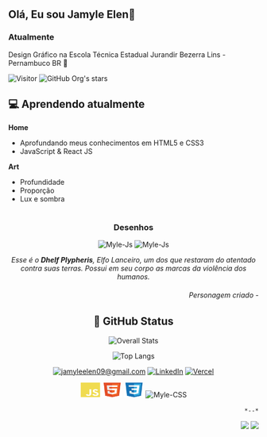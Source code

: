 <h2>Olá, Eu sou Jamyle Elen👋</h2>

<h3>Atualmente</h3>
Design Gráfico na Escola Técnica Estadual Jurandir Bezerra Lins - Pernambuco BR 🦅

![Visitor](https://visitor-badge.laobi.icu/badge?page_id=jamyle-elen) ![GitHub Org's stars](https://img.shields.io/github/stars/jamyle-elen?style=social)

<h2>💻 Aprendendo atualmente</h2>

__Home__
- Aprofundando meus conhecimentos em HTML5 e CSS3
- JavaScript & React JS

__Art__
- Profundidade
- Proporção
- Lux e sombra

#
<h3 align='center'>Desenhos</h2>
<div align='center'>
  
  <img alt="Myle-Js" height="300" width="300" src="https://user-images.githubusercontent.com/110051309/217969091-472c61e1-c1a6-4fdb-b19d-aa04a0e4f123.png">
  <img alt="Myle-Js" height="300" width="300" src="https://user-images.githubusercontent.com/110051309/217969237-5ccc4ce1-21cc-4784-904f-7cb0f36adf1d.png">
  
</div>
<p align='center'><em>Esse é o <strong>Dhelf Plypheris</strong>, Elfo Lanceiro, um dos que restaram do atentado contra suas terras. Possui em seu corpo as marcas da violência dos humanos.</em></p>
<h6 align='end'>Personagem criado -</h6>

<h2 align='center'>👀 GitHub Status</h2>
<div align='center'>
  
![Overall Stats](https://github-readme-stats.vercel.app/api?username=jamyle-elen&count_private=true&show_icons=true&hide=contribs)

![Top Langs](https://github-readme-stats.vercel.app/api/top-langs/?username=jamyle-elen&layout=compact)
  
</div>

<div align='center'>
  
<a href="mailto:jamyleelen09@gmail.com">![jamyleelen09@gmail.com](https://img.shields.io/badge/Gmail-D14836?style=for-the-badge&logo=gmail&logoColor=white)</a> <a href="https://www.linkedin.com/in/jamyle-elen-cardoso-do-nascimento-31841b24a/">![LinkedIn](https://img.shields.io/badge/LinkedIn-0077B5?style=for-the-badge&logo=linkedin&logoColor=white)</a> <a href=""> <a href="https://vercel.com/dashboard">![Vercel](https://img.shields.io/badge/Vercel-000000?style=for-the-badge&logo=vercel&logoColor=white)</a>

</div>
<div align='center'>
  
  <img alt="Myle-Js" height="30" width="40" src="https://raw.githubusercontent.com/devicons/devicon/master/icons/javascript/javascript-plain.svg">
  <img alt="Myle-HTML" height="30" width="40" src="https://raw.githubusercontent.com/devicons/devicon/master/icons/html5/html5-original.svg">
  <img alt="Myle-CSS" height="30" width="40" src="https://raw.githubusercontent.com/devicons/devicon/master/icons/css3/css3-original.svg">
  <img alt="Myle-CSS" height="30" width="35" src="https://user-images.githubusercontent.com/110051309/214709025-656be295-9a4f-4182-840e-c6d2170ebefa.png">
  
</div>

<div align='end'>
  
`*--*`
</div>

<div align="end">
<img src="https://user-images.githubusercontent.com/110051309/214704434-c8fdc834-1ef1-4666-9b0a-e2ea15148f39.jpg" width=40> <img src="https://user-images.githubusercontent.com/110051309/214707041-629373ac-31f8-4a31-977a-406b60eb6d78.jpeg" width=40> 
</div>

<br/>

<!--
**Jamyle-Elen/jamyle-elen** is a ✨ _special_ ✨ repository because its `README.md` (this file) appears on your GitHub profile.

Here are some ideas to get you started:

- 🔭 I’m currently working on ...

- 🌱 I’m currently learning ...
- 👯 I’m looking to collaborate on ...
- 🤔 I’m looking for help with ...
- 💬 Ask me about ...
- 📫 How to reach me: ...
- 😄 Pronouns: ...
- ⚡ Fun fact: ...
-->
